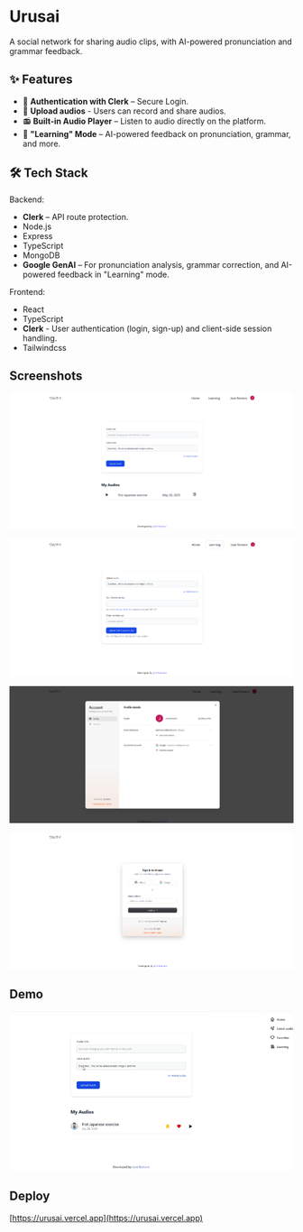 # Urusai

A social network for sharing audio clips, with AI-powered pronunciation and grammar feedback.

## ✨ Features

- 🔐 **Authentication with Clerk** – Secure Login.
- 🎤 **Upload audios** - Users can record and share audios.
- 📻 **Built-in Audio Player** – Listen to audio directly on the platform.
- 🤖 **"Learning" Mode** – AI-powered feedback on pronunciation, grammar, and more.

## 🛠️ Tech Stack

Backend:

- **Clerk** – API route protection.
- Node.js
- Express
- TypeScript
- MongoDB
- **Google GenAI** – For pronunciation analysis, grammar correction, and AI-powered feedback in "Learning" mode. 

Frontend:

- React
- TypeScript
- **Clerk** - User authentication (login, sign-up) and client-side session handling.
- Tailwindcss

## Screenshots

![imagen 1](https://raw.githubusercontent.com/JosenRomero/Urusai/main/docs/img1.png)

![imagen 2](https://raw.githubusercontent.com/JosenRomero/Urusai/main/docs/img2.png)

![imagen 3](https://raw.githubusercontent.com/JosenRomero/Urusai/main/docs/img3.png)

![imagen 4](https://raw.githubusercontent.com/JosenRomero/Urusai/main/docs/img4.png)

## Demo

![demo](https://raw.githubusercontent.com/JosenRomero/Urusai/main/assets/demo_01.gif)

## Deploy 

[https://urusai.vercel.app](https://urusai.vercel.app)
